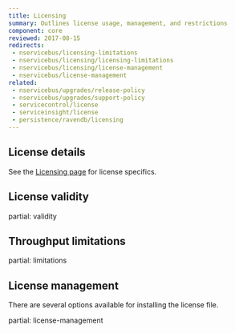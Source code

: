 ```yaml
---
title: Licensing
summary: Outlines license usage, management, and restrictions
component: core
reviewed: 2017-08-15
redirects:
 - nservicebus/licensing-limitations
 - nservicebus/licensing/licensing-limitations
 - nservicebus/licensing/license-management
 - nservicebus/license-management
related:
 - nservicebus/upgrades/release-policy
 - nservicebus/upgrades/support-policy
 - servicecontrol/license
 - serviceinsight/license
 - persistence/ravendb/licensing
---
```



## License details

See the [Licensing page](https://particular.net/licensing) for license specifics.


## License validity

partial: validity


## Throughput limitations

partial: limitations


## License management

There are several options available for installing the license file. 

partial: license-management
